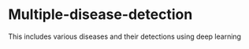 # Multiple-disease-detection
This includes various diseases and their detections using deep learning
